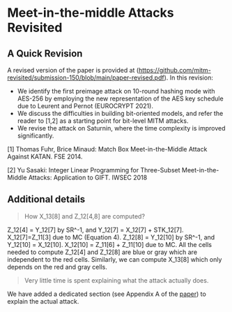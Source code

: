 # Meet-in-the-middle Attacks Revisited

## A Quick Revision
A revised version of the paper is provided at (https://github.com/mitm-revisited/submission-150/blob/main/paper-revised.pdf). In this revision:
- We identify the first preimage attack on 10-round hashing mode with AES-256 by employing the new representation of the AES key schedule due to Leurent and Pernot (EUROCRYPT 2021).
- We discuss the difficulties in building bit-oriented models, and refer the reader to [1,2] as a starting point for bit-level MITM attacks.
- We revise the attack on Saturnin, where the time complexity is improved significantly.

[1] Thomas Fuhr, Brice Minaud: Match Box Meet-in-the-Middle Attack Against KATAN. FSE 2014.

[2] Yu Sasaki: Integer Linear Programming for Three-Subset Meet-in-the-Middle Attacks: Application to GIFT. IWSEC 2018


## Additional details

> How X_13[8] and Z_12[4,8] are computed?

Z_12[4] = Y_12[7] by SR^-1, and Y_12[7] = X_12[7] + STK_12[7]. X_12[7]=Z_11[3] due to MC (Equation 4). Z_12[8] = Y_12[10] by SR^-1, and Y_12[10] = X_12[10]. X_12[10] = Z_11[6] + Z_11[10] due to MC. All the cells needed to compute Z_12[4] and Z_12[8] are blue or gray which are independent to the red cells. Similarly, we can compute X_13[8] which only depends on the red and gray cells.

> Very little time is spent explaining what the attack actually does.

We have added a dedicated section (see Appendix A of the [paper](https://github.com/mitm-revisited/submission-150/blob/main/paper-revised.pdf)) to explain the actual attack.
